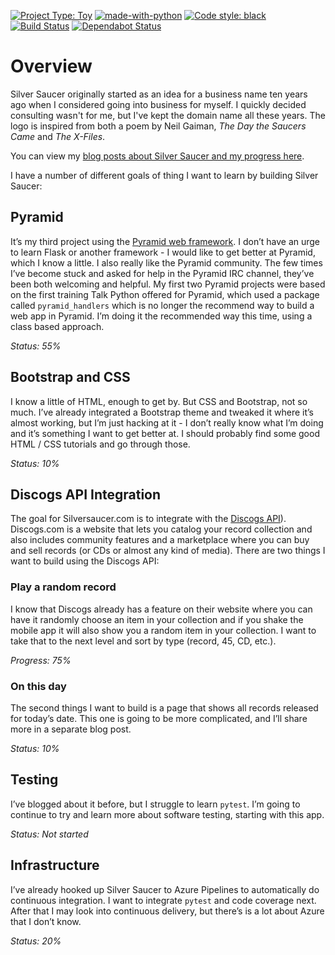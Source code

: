 [![Project Type: Toy](https://img.shields.io/badge/project%20type-toy-blue)](https://project-types.github.io/#toy)
[![made-with-python](https://img.shields.io/badge/Made%20with-Python-1f425f.svg)](https://www.python.org/)
[![Code style: black](https://img.shields.io/badge/code%20style-black-000000.svg)](https://github.com/ambv/black)
[![Build Status](https://dev.azure.com/prcutler/Silver%20Saucer/_apis/build/status/prcutler.silversaucer?branchName=main)](https://dev.azure.com/prcutler/Silver%20Saucer/_build/latest?definitionId=8&branchName=main)
[![Dependabot Status](https://api.dependabot.com/badges/status?host=github&repo=prcutler/silversaucer)](https://dependabot.com)

# Overview

Silver Saucer originally started as an idea for a business name ten years ago when I considered going into business for
myself. I quickly decided consulting wasn't for me, but I've kept the domain name all these years. The logo is inspired
from both a poem by Neil Gaiman, *The Day the Saucers Came* and *The X-Files*.

You can view my [blog posts about Silver Saucer and my progress here](https://paulcutler.org/tags/silver-saucer/).


I have a number of different goals of thing I want to learn by building Silver Saucer:

## Pyramid

It’s my third project using the [Pyramid web framework](https://www.trypyramid.com). I don’t have an urge to learn Flask
or another framework - I would like to get better at Pyramid, which I know a little. I also really like the Pyramid
community. The few times I’ve become stuck and asked for help in the Pyramid IRC channel, they’ve been both welcoming
and helpful. My first two Pyramid projects were based on the first training Talk Python offered for Pyramid, which used
a package called `pyramid_handlers` which is no longer the recommend way to build a web app in Pyramid. I’m doing it the
recommended way this time, using a class based approach.

*Status: 55%*

## Bootstrap and CSS

I know a little of HTML, enough to get by. But CSS and Bootstrap, not so much. I’ve already integrated a Bootstrap theme
and tweaked it where it’s almost working, but I’m just hacking at it - I don’t really know what I’m doing and it’s
something I want to get better at. I should probably find some good HTML / CSS tutorials and go through those.

*Status: 10%*

## Discogs API Integration

The goal for Silversaucer.com is to integrate with the [Discogs API](https://www.discogs.com/developers/)). Discogs.com
is a website that lets you catalog your record collection and also includes community features and a marketplace where
you can buy and sell records (or CDs or almost any kind of media). There are two things I want to build using the
Discogs API:

### Play a random record

I know that Discogs already has a feature on their website where you can have it randomly choose an item in your
collection and if you shake the mobile app it will also show you a random item in your collection. I want to take that
to the next level and sort by type (record, 45, CD, etc.).

*Progress: 75%*

### On this day

The second things I want to build is a page that shows all records released for today’s date. This one is going to be
more complicated, and I’ll share more in a separate blog post.

*Status: 10%*

## Testing

I’ve blogged about it before, but I struggle to learn `pytest`. I’m going to continue to try and learn more about
software testing, starting with this app.

*Status: Not started*

## Infrastructure

I’ve already hooked up Silver Saucer to Azure Pipelines to automatically do continuous integration. I want to
integrate `pytest` and code coverage next. After that I may look into continuous delivery, but there’s is a lot about
Azure that I don’t know.

*Status: 20%*
